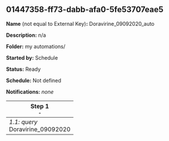 ## 01447358-ff73-dabb-afa0-5fe53707eae5

**Name** (not equal to External Key)**:** Doravirine_09092020_auto

**Description:** n/a

**Folder:** my automations/

**Started by:** Schedule

**Status:** Ready

**Schedule:** Not defined

**Notifications:** _none_


| Step 1<br>_<small>-</small>_ |
| --- |
| _1.1: query_<br>Doravirine_09092020 |

